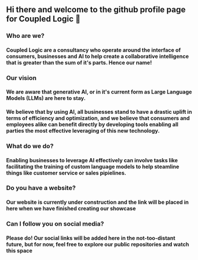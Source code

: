 ## Hi there and welcome to the github profile page for Coupled Logic 👋

### Who are we?
#### Coupled Logic are a consultancy who operate around the interface of consumers, businesses and AI to help create a collaborative intelligence that is greater than the sum of it's parts. Hence our name!

### Our vision
#### We are aware that generative AI, or in it's current form as Large Language Models (LLMs) are here to stay.
#### We believe that by using AI, all businesses stand to have a drastic uplift in terms of efficiency and optimization, and we believe that consumers and employees alike can benefit directly by developing tools enabling all parties the most effective leveraging of this new technology.

### What do we do?
#### Enabling businesses to leverage AI effectively can involve tasks like facilitating the training of custom language models to help steamline things like customer service or sales pipielines.

### Do you have a website?
#### Our website is currently under construction and the link will be placed in here when we have finished creating our showcase

### Can I follow you on social media?
#### Please do! Our social links will be added here in the not-too-distant future, but for now, feel free to explore our public repositories and watch this space

<!--

-->
